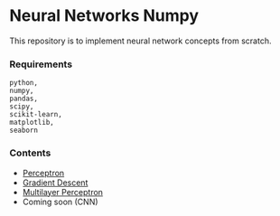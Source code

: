 # Neural Networks Numpy

This repository is to implement neural network concepts from scratch.

### Requirements

```
python,
numpy,
pandas,
scipy,
scikit-learn,
matplotlib,
seaborn
```

### Contents

- [Perceptron](https://github.com/vineetver/Neural-Networks-Numpy/tree/main/Percptron)
- [Gradient Descent](https://github.com/vineetver/Neural-Networks-Numpy/tree/main/Gradient%20Descent)
- [Multilayer Perceptron](https://github.com/vineetver/Neural-Networks-Numpy/tree/main/Multilayer%20Perceptron) 
- Coming soon (CNN)


